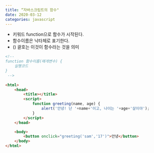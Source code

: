 ```yaml
---
title: “자바스크립트의 함수"
date: 2020-03-12
categories: javascript
---
```


* 키워드 function으로 함수가 시작된다.
* 함수이름은 낙타체로 표기한다.
* () 괄호는 이것이 함수라는 것을 의미


```html
<!-- 
function 함수이름(매개변수) {
    실행코드
}
 -->
 
<html>
    <head>
        <title></title>
        <script>
            function greeting(name, age) {
                alert('안녕! 난 '+name+'이고, 나이는 '+age+'살이야');
            }
        </script>
    </head>

    <body>
        <button onclick="greeting('sam','17')">안녕</button>
    </body>
</html>
```